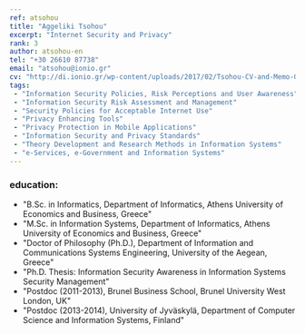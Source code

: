 ```yaml
---
ref: atsohou
title: "Aggeliki Tsohou"
excerpt: "Internet Security and Privacy"
rank: 3
author: atsohou-en
tel: "+30 26610 87738"
email: "atsohou@ionio.gr"
cv: "http://di.ionio.gr/wp-content/uploads/2017/02/Tsohou-CV-and-Memo-GR.pdf"
tags:
 - "Information Security Policies, Risk Perceptions and User Awareness"
 - "Information Security Risk Assessment and Management"
 - "Security Policies for Acceptable Internet Use"
 - "Privacy Enhancing Tools"
 - "Privacy Protection in Mobile Applications"
 - "Information Security and Privacy Standards"
 - "Theory Development and Research Methods in Information Systems"
 - "e-Services, e-Government and Information Systems"
---
```


### education:
  - "B.Sc. in Informatics, Department of Informatics, Athens University of Economics and Business, Greece"
  - "M.Sc. in Information Systems, Department of Informatics, Athens University of Economics and Business, Greece"
  - "Doctor of Philosophy (Ph.D.), Department of Information and Communications Systems Engineering, University of the Aegean, Greece"
  - "Ph.D. Thesis: Information Security Awareness in Information Systems Security Management"
  - "Postdoc (2011-2013), Brunel Business School, Brunel University West London, UK"
  - "Postdoc (2013-2014), University of Jyväskylä, Department of Computer Science and Information Systems, Finland"

